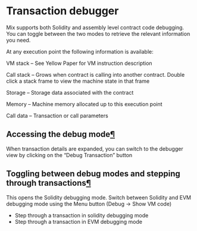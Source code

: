 # Transaction debugger

Mix supports both Solidity and assembly level contract code debugging. You can toggle between the two modes to retrieve the relevant information you need.

At any execution point the following information is available:

VM stack – See Yellow Paper for VM instruction description

Call stack – Grows when contract is calling into another contract. Double click a stack frame to view the machine state in that frame

Storage – Storage data associated with the contract

Memory – Machine memory allocated up to this execution point

Call data – Transaction or call parameters

## Accessing the debug mode[¶]()

When transaction details are expanded, you can switch to the debugger view by clicking on the “Debug Transaction” button

## Toggling between debug modes and stepping through transactions[¶]()

This opens the Solidity debugging mode. Switch between Solidity and EVM debugging mode using the Menu button \(Debug -&gt; Show VM code\)

* Step through a transaction in solidity debugging mode
* Step through a transaction in EVM debugging mode

